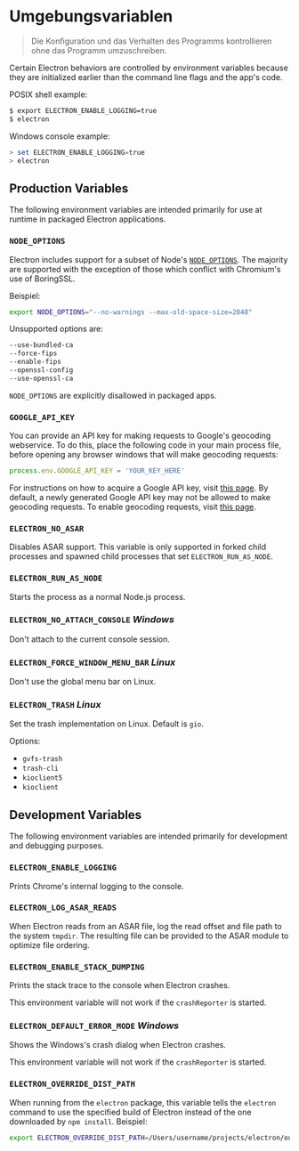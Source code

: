 # Umgebungsvariablen

> Die Konfiguration und das Verhalten des Programms kontrollieren ohne das Programm umzuschreiben.

Certain Electron behaviors are controlled by environment variables because they are initialized earlier than the command line flags and the app's code.

POSIX shell example:

```sh
$ export ELECTRON_ENABLE_LOGGING=true
$ electron
```

Windows console example:

```powershell
> set ELECTRON_ENABLE_LOGGING=true
> electron
```

## Production Variables

The following environment variables are intended primarily for use at runtime in packaged Electron applications.

### `NODE_OPTIONS`

Electron includes support for a subset of Node's [`NODE_OPTIONS`](https://nodejs.org/api/cli.html#cli_node_options_options). The majority are supported with the exception of those which conflict with Chromium's use of BoringSSL.

Beispiel:

```sh
export NODE_OPTIONS="--no-warnings --max-old-space-size=2048"
```

Unsupported options are:

```sh
--use-bundled-ca
--force-fips
--enable-fips
--openssl-config
--use-openssl-ca
```

`NODE_OPTIONS` are explicitly disallowed in packaged apps.

### `GOOGLE_API_KEY`

You can provide an API key for making requests to Google's geocoding webservice. To do this, place the following code in your main process file, before opening any browser windows that will make geocoding requests:

```javascript
process.env.GOOGLE_API_KEY = 'YOUR_KEY_HERE'
```

For instructions on how to acquire a Google API key, visit [this page](https://developers.google.com/maps/documentation/javascript/get-api-key). By default, a newly generated Google API key may not be allowed to make geocoding requests. To enable geocoding requests, visit [this page](https://developers.google.com/maps/documentation/geocoding/get-api-key).

### `ELECTRON_NO_ASAR`

Disables ASAR support. This variable is only supported in forked child processes and spawned child processes that set `ELECTRON_RUN_AS_NODE`.

### `ELECTRON_RUN_AS_NODE`

Starts the process as a normal Node.js process.

### `ELECTRON_NO_ATTACH_CONSOLE` *Windows*

Don't attach to the current console session.

### `ELECTRON_FORCE_WINDOW_MENU_BAR` *Linux*

Don't use the global menu bar on Linux.

### `ELECTRON_TRASH` *Linux*

Set the trash implementation on Linux. Default is `gio`.

Options:

* `gvfs-trash`
* `trash-cli`
* `kioclient5`
* `kioclient`

## Development Variables

The following environment variables are intended primarily for development and debugging purposes.

### `ELECTRON_ENABLE_LOGGING`

Prints Chrome's internal logging to the console.

### `ELECTRON_LOG_ASAR_READS`

When Electron reads from an ASAR file, log the read offset and file path to the system `tmpdir`. The resulting file can be provided to the ASAR module to optimize file ordering.

### `ELECTRON_ENABLE_STACK_DUMPING`

Prints the stack trace to the console when Electron crashes.

This environment variable will not work if the `crashReporter` is started.

### `ELECTRON_DEFAULT_ERROR_MODE` *Windows*

Shows the Windows's crash dialog when Electron crashes.

This environment variable will not work if the `crashReporter` is started.

### `ELECTRON_OVERRIDE_DIST_PATH`

When running from the `electron` package, this variable tells the `electron` command to use the specified build of Electron instead of the one downloaded by `npm install`. Beispiel:

```sh
export ELECTRON_OVERRIDE_DIST_PATH=/Users/username/projects/electron/out/Debug
```